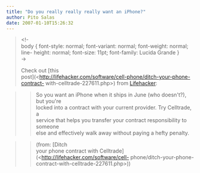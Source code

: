 ```yaml
---
title: "Do you really really really want an iPhone?"
author: Pito Salas
date: 2007-01-10T15:26:32
---
```



>
> <!-  
>  body { font-style: normal; font-variant: normal; font-weight: normal; line-
> height: normal; font-size: 11pt; font-family: Lucida Grande }  
>  ->
>
> Check out [this  
>  post](<http://lifehacker.com/software/cell-phone/ditch-your-phone-contract-
> with-celltrade-227611.php>) from [Lifehacker](<http://www.lifehacker.com>):
>

>> So you want an iPhone when it ships in June (who doesn't?), but you're  
>  locked into a contract with your current provider. Try Celltrade, a  
>  service that helps you transfer your contract responsibility to someone  
>  else and effectively walk away without paying a hefty penalty.
>>

>> (from: [Ditch  
>  your phone contract with Celltrade](<http://lifehacker.com/software/cell-
> phone/ditch-your-phone-contract-with-celltrade-227611.php>))


